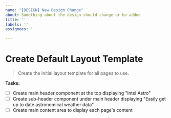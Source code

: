 ```yaml
---
name: "[DESIGN] New Design Change"
about: Something about the design should change or be added
title: ''
labels: ''
assignees: ''

---
```


Create Default Layout Template
===
> Create the initial layout template for all pages to use.

**Tasks:**
- [ ] Create main header component at the top displaying "Intel Astro"
- [ ] Create sub-header component under main header displaying "Easily get up to date astronomical weather data"
- [ ] Create main content area to display each page's content
